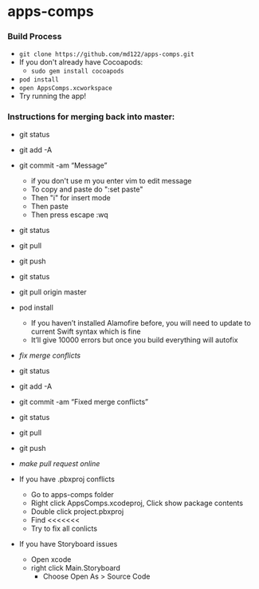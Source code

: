 # apps-comps


### Build Process

* `git clone https://github.com/md122/apps-comps.git`
* If you don't already have Cocoapods:
  * `sudo gem install cocoapods`
* `pod install`
* `open AppsComps.xcworkspace`
* Try running the app!


### Instructions for merging back into master:
- git status
- git add -A
- git commit -am “Message”
    - if you don't use m you enter vim to edit message
    - To copy and paste do ":set paste"
    - Then "i" for insert mode
    - Then paste
    - Then press escape :wq
- git status
- git pull
- git push
- git status
- git pull origin master
- pod install
    - If you haven’t installed Alamofire before, you will need to update to current Swift syntax which is fine
    - It’ll give 10000 errors but once you build everything will autofix
- *fix merge conflicts*
- git status
- git add -A
- git commit -am “Fixed merge conflicts”
- git status
- git pull
- git push
- *make pull request online*


- If you have .pbxproj conflicts
    - Go to apps-comps folder
    - Right click AppsComps.xcodeproj, Click show package contents
    - Double click project.pbxproj
    - Find <<<<<<<
    - Try to fix all conlicts
- If you have Storyboard issues
    - Open xcode
    - right click Main.Storyboard
        - Choose Open As > Source Code
